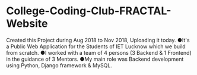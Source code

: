 # College-Coding-Club-FRACTAL-Website
Created this Project during Aug 2018 to Nov 2018, Uploading it today.
●It's a Public Web Application for the Students of IET Lucknow which we build from scratch.
●I worked with a team of 4 persons (3 Backend & 1 Frontend) in the guidance of 3 Mentors.
●My main role was Backend development using Python, Django framework & MySQL.
